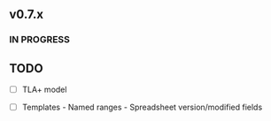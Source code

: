 ## v0.7.x

### IN PROGRESS

## TODO

- [ ] TLA+ model
- [ ] Templates
      - Named ranges
      - Spreadsheet version/modified fields


